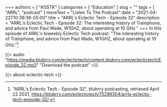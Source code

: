 +++
authors = [ "K0STK" ]
categories = [ "Education" ]
slug = ""
tags = [ "ARRL", "podcast" ]
moreText = "Listen To The Podcast"
date = "2021-04-22T10:39:36-05:00"
title = "ARRL's Eclectic Tech - Episode 32"
description = "ARRL's Eclectic Tech - Episode 32: The interesting history of Trainphone, and advice from Paul Wade, W1GHZ, about operating at 10 GHz."
+++
In this episode of ARRL's biweekly Eclectic Tech podcast: "The interesting history of Trainphone, and advice from Paul Wade, W1GHZ, about operating at 10 GHz."[^1]

[^1]: "ARRL's Eclectic Tech - Episode 32", blubrry podcasting, retrieved April 22 2021, https://blubrry.com/eclectictech/75299304/arrls-eclectic-tech-episode-32/.

<!--more-->

{{< audio "https://media.blubrry.com/eclectictech/content.blubrry.com/eclectictech/Episode_32.mp3" "Download the podcast" >}}

{{< about-eclectic-tech >}}
